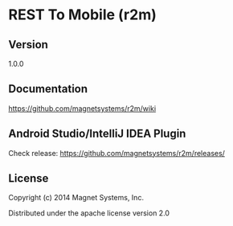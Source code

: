 REST To Mobile (r2m)
====================

Version
-------
 1.0.0

Documentation
-------------
https://github.com/magnetsystems/r2m/wiki

Android Studio/IntelliJ IDEA Plugin
-----------------------------------
Check release: https://github.com/magnetsystems/r2m/releases/

License
-------

Copyright (c) 2014 Magnet Systems, Inc.

Distributed under the apache license version 2.0

